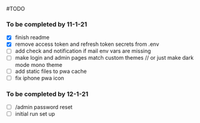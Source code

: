 #TODO
### To be completed by 11-1-21
- [x] finish readme
- [x] remove access token and refresh token secrets from .env
- [ ] add check and notification if mail env vars are missing
- [ ] make login and admin pages match custom themes // or just make dark mode mono theme
- [ ] add static files to pwa cache
- [ ] fix iphone pwa icon

### To be completed by 12-1-21
- [ ] /admin password reset
- [ ] initial run set up

